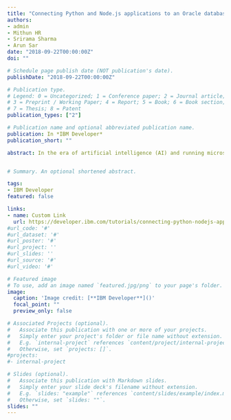 ```yaml
---
title: "Connecting Python and Node.js applications to an Oracle database"
authors:
- admin
- Mithun HR
- Srirama Sharma
- Arun Sar
date: "2018-09-22T00:00:00Z"
doi: ""

# Schedule page publish date (NOT publication's date).
publishDate: "2018-09-22T00:00:00Z"

# Publication type.
# Legend: 0 = Uncategorized; 1 = Conference paper; 2 = Journal article;
# 3 = Preprint / Working Paper; 4 = Report; 5 = Book; 6 = Book section;
# 7 = Thesis; 8 = Patent
publication_types: ["2"]

# Publication name and optional abbreviated publication name.
publication: In *IBM Developer*
publication_short: ""

abstract: In the era of artificial intelligence (AI) and running microservices in containers, Python and Node.js are common choices for developing current generation applications. These applications may need to connect to various data sources for different types of data. For customers who use Oracle Database as their operational database, the cx_Oracle and node-oracledb modules provide an easy method for connecting Phyton or Node.js applications to an Oracle Database running on any platform.


# Summary. An optional shortened abstract.

tags:
- IBM Developer
featured: false

links:
- name: Custom Link
  url: https://developer.ibm.com/tutorials/connecting-python-nodejs-apps-oracle-db/
#url_code: '#'
#url_dataset: '#'
#url_poster: '#'
#url_project: ''
#url_slides: ''
#url_source: '#'
#url_video: '#'

# Featured image
# To use, add an image named `featured.jpg/png` to your page's folder. 
image:
  caption: 'Image credit: [**IBM Developer**]()'
  focal_point: ""
  preview_only: false

# Associated Projects (optional).
#   Associate this publication with one or more of your projects.
#   Simply enter your project's folder or file name without extension.
#   E.g. `internal-project` references `content/project/internal-project/index.md`.
#   Otherwise, set `projects: []`.
#projects:
#- internal-project

# Slides (optional).
#   Associate this publication with Markdown slides.
#   Simply enter your slide deck's filename without extension.
#   E.g. `slides: "example"` references `content/slides/example/index.md`.
#   Otherwise, set `slides: ""`.
slides: ""
---
```

